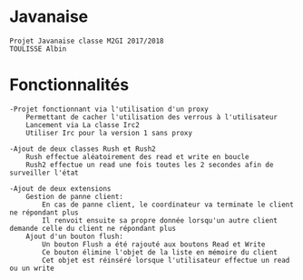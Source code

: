# Javanaise
	Projet Javanaise classe M2GI 2017/2018
	TOULISSE Albin
	
	
# Fonctionnalités
	-Projet fonctionnant via l'utilisation d'un proxy
		Permettant de cacher l'utilisation des verrous à l'utilisateur
		Lancement via La classe Irc2
		Utiliser Irc pour la version 1 sans proxy
		
	-Ajout de deux classes Rush et Rush2
		Rush effectue aléatoirement des read et write en boucle
		Rush2 effectue un read une fois toutes les 2 secondes afin de surveiller l'état
		
	-Ajout de deux extensions
		Gestion de panne client:
			En cas de panne client, le coordinateur va terminate le client ne répondant plus
			Il renvoit ensuite sa propre donnée lorsqu'un autre client demande celle du client ne répondant plus
		Ajout d'un bouton flush:
			Un bouton Flush a été rajouté aux boutons Read et Write
			Ce bouton élimine l'objet de la liste en mémoire du client
			Cet objet est réinséré lorsque l'utilisateur effectue un read ou un write